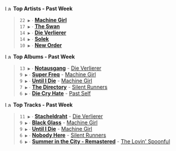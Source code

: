 <!--START_LASTFM_ARTISTS:{"period": "7day", "rows": 5}-->
<a href="https://last.fm" target="_blank"><img src="https://user-images.githubusercontent.com/17434202/215290617-e793598d-d7c9-428f-9975-156db1ba89cc.svg" alt="Last.fm Logo" width="18" height="13"/></a> **Top Artists - Past Week**

> `22 ▶️` ∙ **[Machine Girl](https://www.last.fm/music/Machine+Girl)**<br/>
> `17 ▶️` ∙ **[The Swan](https://www.last.fm/music/The+Swan)**<br/>
> `14 ▶️` ∙ **[Die Verlierer](https://www.last.fm/music/Die+Verlierer)**<br/>
> `14 ▶️` ∙ **[Solek](https://www.last.fm/music/Solek)**<br/>
> `10 ▶️` ∙ **[New Order](https://www.last.fm/music/New+Order)**<br/>
<!--END_LASTFM_ARTISTS-->

<!--START_LASTFM_ALBUMS:{"period": "7day", "rows": 5}-->
<a href="https://last.fm" target="_blank"><img src="https://user-images.githubusercontent.com/17434202/215290617-e793598d-d7c9-428f-9975-156db1ba89cc.svg" alt="Last.fm Logo" width="18" height="13"/></a> **Top Albums - Past Week**

> `13 ▶️` ∙ **[Notausgang](https://www.last.fm/music/Die+Verlierer/Notausgang)** - [Die Verlierer](https://www.last.fm/music/Die+Verlierer)<br/>
> `9 ▶️` ∙ **[Super Freq](https://www.last.fm/music/Machine+Girl/Super+Freq)** - [Machine Girl](https://www.last.fm/music/Machine+Girl)<br/>
> `9 ▶️` ∙ **[Until I Die](https://www.last.fm/music/Machine+Girl/Until+I+Die)** - [Machine Girl](https://www.last.fm/music/Machine+Girl)<br/>
> `7 ▶️` ∙ **[The Directory](https://www.last.fm/music/Silent+Runners/The+Directory)** - [Silent Runners](https://www.last.fm/music/Silent+Runners)<br/>
> `6 ▶️` ∙ **[Die Cry Hate](https://www.last.fm/music/Past+Self/Die+Cry+Hate)** - [Past Self](https://www.last.fm/music/Past+Self)<br/>
<!--END_LASTFM_ALBUMS-->

<!--START_LASTFM_TRACKS:{"period": "7day", "rows": 5}-->
<a href="https://last.fm" target="_blank"><img src="https://user-images.githubusercontent.com/17434202/215290617-e793598d-d7c9-428f-9975-156db1ba89cc.svg" alt="Last.fm Logo" width="18" height="13"/></a> **Top Tracks - Past Week**

> `11 ▶️` ∙ **[Stacheldraht](https://www.last.fm/music/Die+Verlierer/_/Stacheldraht)** - [Die Verlierer](https://www.last.fm/music/Die+Verlierer)<br/>
> `9 ▶️` ∙ **[Black Glass](https://www.last.fm/music/Machine+Girl/_/Black+Glass)** - [Machine Girl](https://www.last.fm/music/Machine+Girl)<br/>
> `9 ▶️` ∙ **[Until I Die](https://www.last.fm/music/Machine+Girl/_/Until+I+Die)** - [Machine Girl](https://www.last.fm/music/Machine+Girl)<br/>
> `6 ▶️` ∙ **[Nobody Here](https://www.last.fm/music/Silent+Runners/_/Nobody+Here)** - [Silent Runners](https://www.last.fm/music/Silent+Runners)<br/>
> `6 ▶️` ∙ **[Summer in the City - Remastered](https://www.last.fm/music/The+Lovin%27+Spoonful/_/Summer+in+the+City+-+Remastered)** - [The Lovin' Spoonful](https://www.last.fm/music/The+Lovin%27+Spoonful)<br/>
<!--END_LASTFM_TRACKS-->